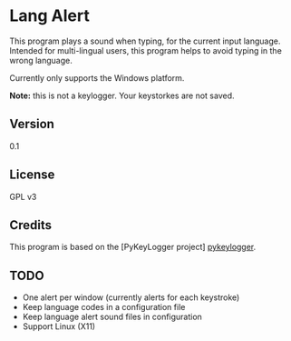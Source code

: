 Lang Alert
===========
This program plays a sound when typing, for the current input language.
Intended for multi-lingual users, this program helps to avoid typing in the wrong language.

Currently only supports the Windows platform.

**Note:** this is not a keylogger. Your keystorkes are not saved.

Version
-------
0.1

License
-------
GPL v3

Credits
-------
This program is based on the [PyKeyLogger project] [pykeylogger].

TODO
-------
  - One alert per window (currently alerts for each keystroke)
  - Keep language codes in a configuration file
  - Keep language alert sound files in configuration
  - Support Linux (X11)

  [pykeylogger]: http://pykeylogger.sourceforge.net  
